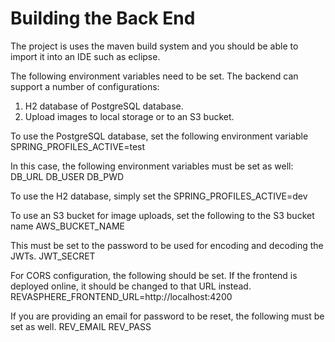 # Building the Back End

The project is uses the maven build system and you should be able to import
it into an IDE such as eclipse.

The following environment variables need to be set. The backend can support 
a number of configurations:
1) H2 database of PostgreSQL database.
2) Upload images to local storage or to an S3 bucket. 


To use the PostgreSQL database, set the following environment variable
SPRING_PROFILES_ACTIVE=test

In this case, the following environment variables must be set as well:
DB_URL
DB_USER
DB_PWD

To use the H2 database, simply set the 
SPRING_PROFILES_ACTIVE=dev

To use an S3 bucket for image uploads, set the following to the S3 bucket name
AWS_BUCKET_NAME

This must be set to the password to be used for encoding and decoding  the JWTs.
JWT_SECRET 

For CORS configuration, the following should be set. If the frontend is 
deployed online, it should be changed to that URL instead.
REVASPHERE_FRONTEND_URL=http://localhost:4200

If you are providing an email for password to be reset, the following must be
set as well.
REV_EMAIL
REV_PASS





